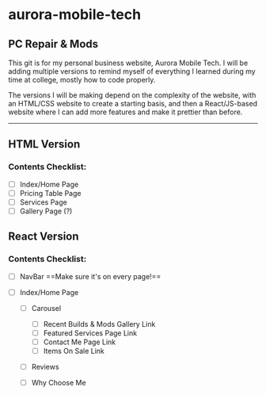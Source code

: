 # aurora-mobile-tech
## PC Repair & Mods

This git is for my personal business website, Aurora Mobile Tech. I will be adding multiple versions to remind myself of everything I learned during my time at college, mostly how to code properly.

The versions I will be making depend on the complexity of the website, with an HTML/CSS website to create a starting basis, and then a React/JS-based website where I can add more features and make it prettier than before.

---

## __HTML Version__
### Contents Checklist:
- [ ] Index/Home Page
- [ ] Pricing Table Page
- [ ] Services Page
- [ ] Gallery Page (?)

## __React Version__
### Contents Checklist:
- [ ] NavBar ==Make sure it's on every page!==

- [ ] Index/Home Page
    - [ ] Carousel
        - [ ] Recent Builds & Mods Gallery Link
        - [ ] Featured Services Page Link
        - [ ] Contact Me Page Link
        - [ ] Items On Sale Link
    - [ ] Reviews
    - [ ] Why Choose Me

